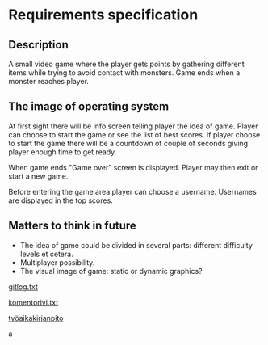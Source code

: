 # Requirements specification



## Description

A small video game where the player gets points by gathering different items while trying to avoid contact with monsters. Game ends when a monster
reaches player.


## The image of operating system

At first sight there will be info screen telling player the idea of game. Player can choose to start the game or see the list of best scores.
If player choose to start the game there will be a countdown of couple of seconds giving player enough time to get ready.

When game ends "Game over" screen is displayed. Player may then exit or start a new game.

Before entering the game area player can choose a username. Usernames are displayed in the top scores.


## Matters to think in future

- The idea of game could be divided in several parts: different difficulty levels et cetera.
- Multiplayer possibility.
- The visual image of game: static or dynamic graphics?


[gitlog.txt](https://github.com/alexalgrund/ot-harjoitustyo/blob/master/laskarit/viikko1/gitlog.txt)

[komentorivi.txt](https://github.com/alexalgrund/ot-harjoitustyo/blob/master/laskarit/viikko1/komentorivi.txt)

[työaikakirjanpito](https://github.com/ohjelmistotekniikka-hy/python-todo-app/blob/master/dokumentaatio/tuntikirjanpito.md)


a
